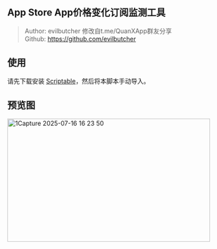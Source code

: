 ## App Store App价格变化订阅监测工具

> Author: evilbutcher 修改自t.me/QuanXApp群友分享  
Github: https://github.com/evilbutcher  

## 使用
请先下载安装 [Scriptable](https://scriptable.app/)，然后将本脚本手动导入。

## 预览图

<img width="460" height="280" alt="1Capture 2025-07-16 16 23 50" src="https://github.com/user-attachments/assets/e666920c-2cc4-41bb-8cc0-89107e493fb2" />

